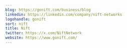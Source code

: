 ```yaml
---
blog: https://gonift.com/business/blog
linkedin: https://linkedin.com/company/nift-networks
logohandle: gonift
sort: nift
title: Nift
twitter: https://x.com/NiftNetwork
website: https://www.gonift.com/
---
```

